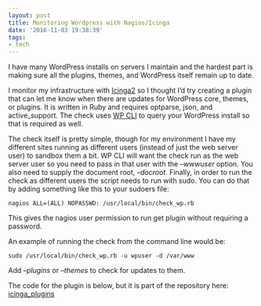 ```yaml
---
layout: post
title: Monitoring Wordpress with Nagios/Icinga
date: '2016-11-03 19:38:39'
tags:
- tech
---
```


I have many WordPress installs on servers I maintain and the hardest part is making sure all the plugins, themes, and WordPress itself remain up to date.

I monitor my infrastructure with [Icinga2](https://icinga.org) so I thought I’d try creating a plugin that can let me know when there are updates for WordPress core, themes, or plugins. It is written in Ruby and requires optparse, json, and active\_support. The check uses [WP CLI](http://wp-cli.org) to query your WordPress install so that is required as well.

The check itself is pretty simple, though for my environment I have my different sites running as different users (instead of just the web server user) to sandbox them a bit. WP CLI will want the check run as the web server user so you need to pass in that user with the _–wwwuser_ option. You also need to supply the document root, _–docroot_. Finally, in order to run the check as different users the script needs to run with sudo. You can do that by adding something like this to your sudoers file:

`nagios ALL=(ALL) NOPASSWD: /usr/local/bin/check_wp.rb`

This gives the nagios user permission to run get plugin without requiring a password.

An example of running the check from the command line would be:

`sudo /usr/local/bin/check_wp.rb -u wpuser -d /var/www`

Add _–plugins_ or _–themes_ to check for updates to them.

The code for the plugin is below, but it is part of the repository here: [icinga\_plugins](https://github.com/sterlinganderson/icing_plugins)